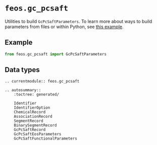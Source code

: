 # `feos.gc_pcsaft`

Utilities to build `GcPcSaftParameters`. To learn more about ways to build parameters from files or within Python, see [this example](/examples/eos/pcsaft/pcsaft_working_with_parameters).

## Example

```python
from feos.gc_pcsaft import GcPcSaftParameters

```

## Data types

```{eval-rst}
.. currentmodule:: feos.gc_pcsaft

.. autosummary::
    :toctree: generated/

    Identifier
    IdentifierOption
    ChemicalRecord
    AssociationRecord
    SegmentRecord
    BinarySegmentRecord
    GcPcSaftRecord
    GcPcSaftEosParameters
    GcPcSaftFunctionalParameters
```